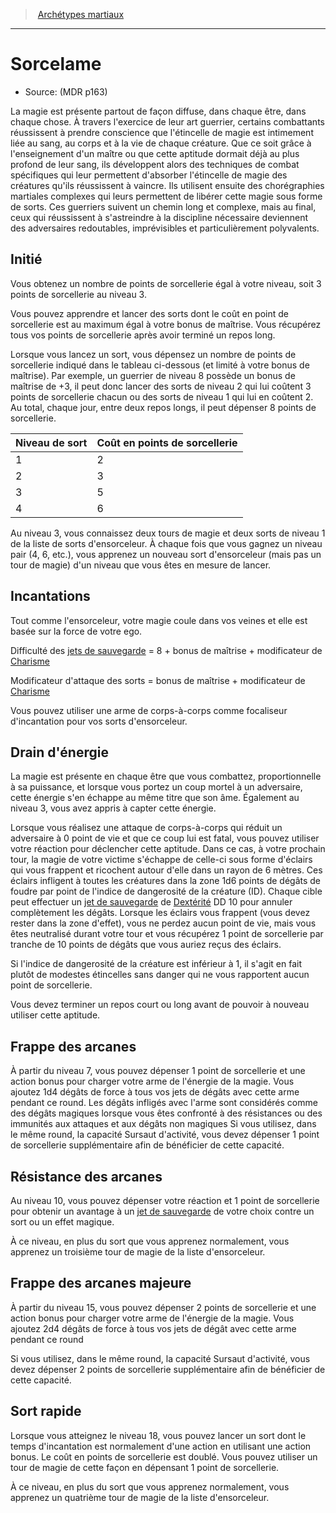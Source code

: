 
<!--Items-->

> <!--ParentNameLink-->[Archétypes martiaux](fighter_hd.md#archétypes-martiaux)<!--/ParentNameLink-->

---

# <!--Name-->Sorcelame<!--/Name-->

- Source: <!--Source-->(MDR p163)<!--/Source-->

La magie est présente partout de façon diffuse, dans chaque être, dans chaque chose. À travers l'exercice de leur art guerrier, certains combattants réussissent à prendre conscience que l'étincelle de magie est intimement liée au sang, au corps et à la vie de chaque créature. Que ce soit grâce à l'enseignement d'un maître ou que cette aptitude dormait déjà au plus profond de leur sang, ils développent alors des techniques de combat spécifiques qui leur permettent d'absorber l'étincelle de magie des créatures qu'ils réussissent à vaincre. Ils utilisent ensuite des chorégraphies martiales complexes qui leurs permettent de libérer cette magie sous forme de sorts. Ces guerriers suivent un chemin long et complexe, mais au final, ceux qui réussissent à s'astreindre à la discipline nécessaire deviennent des adversaires redoutables, imprévisibles et particulièrement polyvalents.

<!--Generic-->

## <!--Name-->Initié<!--/Name-->

Vous obtenez un nombre de points de sorcellerie égal à votre niveau, soit 3 points de sorcellerie au niveau 3.

Vous pouvez apprendre et lancer des sorts dont le coût en point de sorcellerie est au maximum égal à votre bonus de maîtrise. Vous récupérez tous vos points de sorcellerie après avoir terminé un repos long.

Lorsque vous lancez un sort, vous dépensez un nombre de points de sorcellerie indiqué dans le tableau ci-dessous (et limité à votre bonus de maîtrise). Par exemple, un guerrier de niveau 8 possède un bonus de maîtrise de +3, il peut donc lancer des sorts de niveau 2 qui lui coûtent 3 points de sorcellerie chacun ou des sorts de niveau 1 qui lui en coûtent 2. Au total, chaque jour, entre deux repos longs, il peut dépenser 8 points de sorcellerie.

|Niveau de sort|Coût en points de sorcellerie|
|---|---|
|1|2|
|2|3|
|3|5|
|4|6|

Au niveau 3, vous connaissez deux tours de magie et deux sorts de niveau 1 de la liste de sorts d'ensorceleur. À chaque fois que vous gagnez un niveau pair (4, 6, etc.), vous apprenez un nouveau sort d'ensorceleur (mais pas un tour de magie) d'un niveau que vous êtes en mesure de lancer.

<!--/Generic-->

<!--Generic-->

## <!--Name-->Incantations<!--/Name-->

Tout comme l'ensorceleur, votre magie coule dans vos veines et elle est basée sur la force de votre ego.

Difficulté des [jets de sauvegarde] = 8 + bonus de maîtrise + modificateur de [Charisme]

Modificateur d'attaque des sorts = bonus de maîtrise + modificateur de [Charisme]

Vous pouvez utiliser une arme de corps-à-corps comme focaliseur d'incantation pour vos sorts d'ensorceleur.

<!--/Generic-->

<!--Generic-->

## <!--Name-->Drain d'énergie<!--/Name-->

La magie est présente en chaque être que vous combattez, proportionnelle à sa puissance, et lorsque vous portez un coup mortel à un adversaire, cette énergie s'en échappe au même titre que son âme. Également au niveau 3, vous avez appris à capter cette énergie.

Lorsque vous réalisez une attaque de corps-à-corps qui réduit un adversaire à 0 point de vie et que ce coup lui est fatal, vous pouvez utiliser votre réaction pour déclencher cette aptitude. Dans ce cas, à votre prochain tour, la magie de votre victime s'échappe de celle-ci sous forme d'éclairs qui vous frappent et ricochent autour d'elle dans un rayon de 6 mètres. Ces éclairs infligent à toutes les créatures dans la zone 1d6 points de dégâts de foudre par point de l'indice de dangerosité de la créature (ID). Chaque cible peut effectuer un [jet de sauvegarde] de [Dextérité] DD 10 pour annuler complètement les dégâts. Lorsque les éclairs vous frappent (vous devez rester dans la zone d'effet), vous ne perdez aucun point de vie, mais vous êtes neutralisé durant votre tour et vous récupérez 1 point de sorcellerie par tranche de 10 points de dégâts que vous auriez reçus des éclairs.

Si l'indice de dangerosité de la créature est inférieur à 1, il s'agit en fait plutôt de modestes étincelles sans danger qui ne vous rapportent aucun point de sorcellerie.

Vous devez terminer un repos court ou long avant de pouvoir à nouveau utiliser cette aptitude.

<!--/Generic-->

<!--Generic-->

## <!--Name-->Frappe des arcanes<!--/Name-->

À partir du niveau 7, vous pouvez dépenser 1 point de sorcellerie et une action bonus pour charger votre arme de l'énergie de la magie. Vous ajoutez 1d4 dégâts de force à tous vos jets de dégâts avec cette arme pendant ce round. Les dégâts infligés avec l'arme sont considérés comme des dégâts magiques lorsque vous êtes confronté à des résistances ou des immunités aux attaques et aux dégâts non magiques Si vous utilisez, dans le même round, la capacité Sursaut d'activité, vous devez dépenser 1 point de sorcellerie supplémentaire afin de bénéficier de cette capacité.

<!--/Generic-->

<!--Generic-->

## <!--Name-->Résistance des arcanes<!--/Name-->

Au niveau 10, vous pouvez dépenser votre réaction et 1 point de sorcellerie pour obtenir un avantage à un [jet de sauvegarde] de votre choix contre un sort ou un effet magique.

À ce niveau, en plus du sort que vous apprenez normalement, vous apprenez un troisième tour de magie de la liste d'ensorceleur.

<!--/Generic-->

<!--Generic-->

## <!--Name-->Frappe des arcanes majeure<!--/Name-->

À partir du niveau 15, vous pouvez dépenser 2 points de sorcellerie et une action bonus pour charger votre arme de l'énergie de la magie. Vous ajoutez 2d4 dégâts de force à tous vos jets de dégât avec cette arme pendant ce round

Si vous utilisez, dans le même round, la capacité Sursaut d'activité, vous devez dépenser 2 points de sorcellerie supplémentaire afin de bénéficier de cette capacité.

<!--/Generic-->

<!--Generic-->

## <!--Name-->Sort rapide<!--/Name-->

Lorsque vous atteignez le niveau 18, vous pouvez lancer un sort dont le temps d'incantation est normalement d'une action en utilisant une action bonus. Le coût en points de sorcellerie est doublé. Vous pouvez utiliser un tour de magie de cette façon en dépensant 1 point de sorcellerie.

À ce niveau, en plus du sort que vous apprenez normalement, vous apprenez un quatrième tour de magie de la liste d'ensorceleur.

<!--/Generic-->

<!--/Items-->

[Force]: abilities_strength_hd.md
[Dextérité]: abilities_dexterity_hd.md
[Constitution]: abilities_constitution_hd.md
[Intelligence]: abilities_intelligence_hd.md
[Sagesse]: abilities_wisdom_hd.md
[Charisme]: abilities_charisma_hd.md

[jet de sauvegarde]: abilities_hd.md#jets-de-sauvegarde
[jets de sauvegarde]: abilities_hd.md#jets-de-sauvegarde




